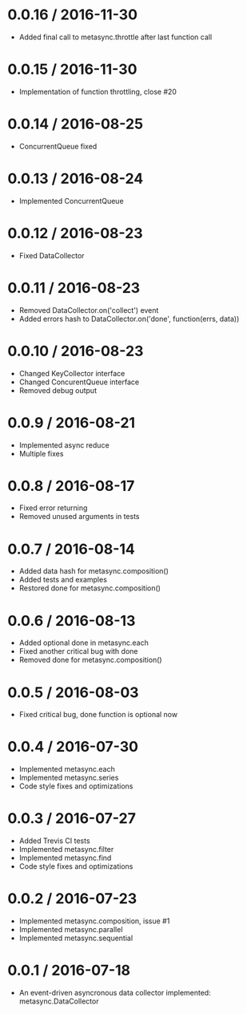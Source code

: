 0.0.16 / 2016-11-30
==================

  * Added final call to metasync.throttle after last function call

0.0.15 / 2016-11-30
==================

  * Implementation of function throttling, close #20

0.0.14 / 2016-08-25
==================

  * ConcurrentQueue fixed

0.0.13 / 2016-08-24
==================

  * Implemented ConcurrentQueue

0.0.12 / 2016-08-23
==================

  * Fixed DataCollector

0.0.11 / 2016-08-23
==================

  * Removed DataCollector.on('collect') event
  * Added errors hash to DataCollector.on('done', function(errs, data))

0.0.10 / 2016-08-23
==================

  * Changed KeyCollector interface
  * Changed ConcurentQueue interface
  * Removed debug output

0.0.9 / 2016-08-21
==================

  * Implemented async reduce
  * Multiple fixes

0.0.8 / 2016-08-17
==================

  * Fixed error returning
  * Removed unused arguments in tests

0.0.7 / 2016-08-14
==================

  * Added data hash for metasync.composition()
  * Added tests and examples
  * Restored done for metasync.composition()

0.0.6 / 2016-08-13
==================

  * Added optional done in metasync.each
  * Fixed another critical bug with done
  * Removed done for metasync.composition()

0.0.5 / 2016-08-03
==================

  * Fixed critical bug, done function is optional now

0.0.4 / 2016-07-30
==================

  * Implemented metasync.each
  * Implemented metasync.series
  * Code style fixes and optimizations

0.0.3 / 2016-07-27
==================

  * Added Trevis CI tests
  * Implemented metasync.filter
  * Implemented metasync.find
  * Code style fixes and optimizations

0.0.2 / 2016-07-23
==================

  * Implemented metasync.composition, issue #1
  * Implemented metasync.parallel
  * Implemented metasync.sequential

0.0.1 / 2016-07-18
==================

  * An event-driven asyncronous data collector implemented: metasync.DataCollector
